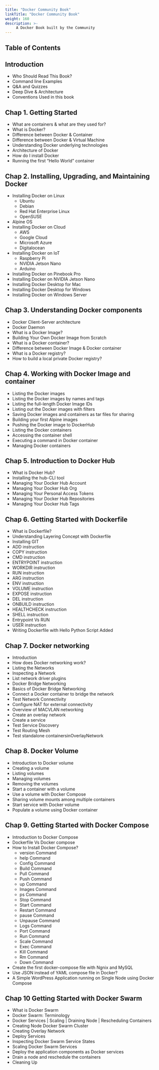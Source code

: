 ```yaml
---
title: "Docker Community Book"
linkTitle: "Docker Community Book"
weight: 160
description: >-
     A Docker Book built by the Community
---
```


## Table of Contents

## Introduction

- Who Should Read This Book?
- Command line Examples
- Q&A and Quizzes 
- Deep Dive & Architecture
- Conventions Used in this book



## Chap 1.  Getting Started

- What are containers & what are they used for?
- What is Docker?
- Difference between Docker & Container
- Difference between Docker & Virtual Machine
- Understanding Docker underlying technologies
- Architecture of Docker
- How do I install Docker
- Running the first “Hello World” container

## Chap 2.   Installing, Upgrading, and Maintaining Docker

- Installing Docker on Linux
  - Ubuntu 
  - Debian
  - Red Hat Enterprise Linux
  - OpenSUSE
- Alpine OS
- Installing Docker on Cloud
  - AWS
  - Google Cloud
  - Microsoft Azure
  - Digitalocean
- Installing Docker on IoT
  - Raspberry Pi
  - NVIDIA Jetson Nano
  - Arduino
- Installing Docker on Pinebook Pro
- Installing Docker on NVIDIA Jetson Nano
- Installing Docker Desktop for Mac
- Installing Docker Desktop for Windows 
- Installing Docker on Windows Server

## Chap 3.  Understanding Docker components

- Docker Client-Server architecture
- Docker Daemon
- What is a Docker Image?
- Building Your Own Docker Image from Scratch
- What is a Docker container?
- Difference between Docker Image & Docker container
- What is a Docker registry?
- How to build a local private Docker registry?


## Chap 4.  Working with Docker Image and container

- Listing the Docker images
- Listing the Docker images by names and tags
- Listing the full-length Docker Image IDs
- Listing out the Docker images with filters
- Saving Docker images and containers as tar files for sharing
- Building your first Alpine images
- Pushing the Docker image to DockerHub
- Listing the Docker containers
- Accessing the container shell
- Executing a command in Docker container
- Managing Docker containers

## Chap 5. Introduction to Docker Hub

- What is Docker Hub?
- Installing the hub-CLI tool
- Managing Your Docker Hub Account
- Managing Your Docker Hub Org
- Managing Your Personal Access Tokens
- Managing Your Docker Hub Repositories
- Managing Your Docker Hub Tags

## Chap 6.   Getting Started with Dockerfile

- What is Dockerfile?
- Understanding Layering Concept with Dockerfile
- Installing GIT
- ADD instruction
- COPY instruction
- CMD instruction
- ENTRYPOINT instruction
- WORKDIR instruction
- RUN instruction
- ARG instruction
- ENV instruction
- VOLUME instruction
- EXPOSE instruction
- DEL instruction
- ONBUILD instruction
- HEALTHCHECK instruction
- SHELL instruction
- Entrypoint Vs RUN
- USER instruction
- Writing Dockerfile with Hello Python Script Added

## Chap 7.  Docker networking

- Introduction
- How does Docker networking work?
- Listing the Networks
- Inspecting a Network
- List network driver plugins
-  Docker Bridge Networking
-  Basics of Docker Bridge Networking
-  Connect a Docker container to bridge the network
-  Test Network Connectivity
-  Configure NAT for external connectivity
-  Overview of MACVLAN networking
-  Create an overlay network
-  Create a service
-  Test Service Discovery
-  Test Routing Mesh
-  Test standalone containersinOverlayNetwork


## Chap 8. Docker Volume

- Introduction to Docker volume
- Creating a volume
- Listing volumes
- Managing volumes
- Removing the volumes
- Start a container with a volume
- Use a volume with Docker Compose
- Sharing volume mounts among multiple containers
- Start service with Docker volume
- Populate a volume using Docker container

## Chap 9.  Getting Started with Docker Compose

- Introduction to Docker Compose
- Dockerfile Vs Docker compose
- How to Install Docker Compose?
   - version Command
   - help Command
   - Config Command
   - Build Command
   - Pull Command
   - Push Command
   - up Command
   - Images Command
   - ps Command
   - Stop Command
   - Start Command
   - Restart Command
   - pause Command
   - Unpause Command
   - Logs Command
   - Port Command
   - Run Command
   - Scale Command
   - Exec Command
   - Kill Command
   - Rm Command
   - Down Command
- Create the first docker-compose file with Ngnix and MySQL
- Use JSON instead of YAML compose file in Docker?
- A Simple WordPress Application running on Single Node using Docker Compose

## Chap 10 Getting Started with Docker Swarm

- What is Docker Swarm
- Docker Swarm: Terminology
- Docker Services | Scaling | Draining Node | Rescheduling Containers
- Creating Node Docker Swarm Cluster
- Creating Overlay Network
- Deploy Services
- Inspecting Docker Swarm Service States
- Scaling Docker Swarm Services
- Deploy the application components as Docker services
- Drain a node and reschedule the containers
- Cleaning Up




